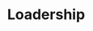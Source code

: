 ---
title: 'Loadership'
description: 'CSS-only loader configurators'
link: 'https://www.loadership.com/'
imageURL: 'https://res.cloudinary.com/dc6mrv5cb/image/upload/v1718795879/personal-resources/css/qiyj4u0aw64tggi8hjcj_hswgbv.webp'
---